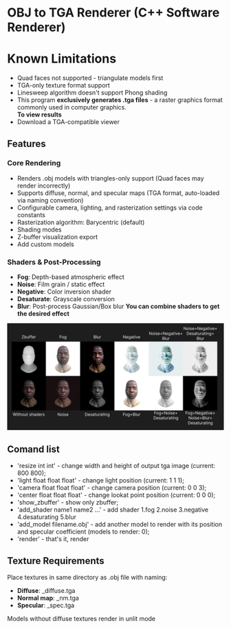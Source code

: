 # OBJ to TGA Renderer (C++ Software Renderer) 

# Known Limitations
- Quad faces not supported - triangulate models first
- TGA-only texture format support
- Linesweep algorithm doesn't support Phong shading
- This program **exclusively generates .tga files** - a raster graphics format commonly used in computer graphics.  
**To view results**
- Download a TGA-compatible viewer

## Features    
### Core Rendering  
- Renders .obj models with triangles-only support (Quad faces may render incorrectly)  
- Supports diffuse, normal, and specular maps (TGA format, auto-loaded via naming convention)  
- Configurable camera, lighting, and rasterization settings via code constants  
- Rasterization algorithm: Barycentric (default) 
- Shading modes 
- Z-buffer visualization export
- Add custom models

### Shaders & Post-Processing  
- **Fog**: Depth-based atmospheric effect
- **Noise**: Film grain / static effect  
- **Negative**: Color inversion shader
- **Desaturate**: Grayscale conversion 
- **Blur**: Post-process Gaussian/Box blur
**You can combine shaders to get the desired effect**

![Render example](https://github.com/Blagodarenko-Artem-Maksimovich/simpler-3d-render/blob/main/Img/screenshot.jpg)

## Comand list
- 'resize int int' - change width and height of output tga image (current: 800 800);
- 'light float float float' - change light position (current: 1 1 1);
- 'camera float float float' - change camera position (current: 0 0 3);
- 'center float float float' - change lookat point position (current: 0 0 0);
- 'show_zbuffer' - show only zbuffer;
- 'add_shader name1 name2 ...' - add shader 1.fog 2.noise 3.negative 4.desaturating 5.blur
- 'add_model filename.obj' - add another model to render with its position and specular coefficient (models to render: 0);
- 'render' - that's it, render

## Texture Requirements
Place textures in same directory as .obj file with naming:

- **Diffuse**: <modelname>_diffuse.tga
- **Normal map**: <modelname>_nm.tga
- **Specular**: <modelname>_spec.tga

Models without diffuse textures render in unlit mode



